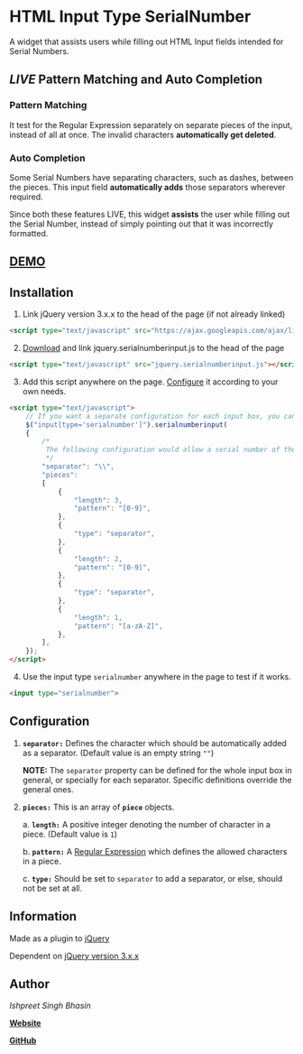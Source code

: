 # HTML Input Type SerialNumber
A widget that assists users while filling out HTML Input fields intended for Serial Numbers.

## _LIVE_ Pattern Matching and Auto Completion

### Pattern Matching
It test for the Regular Expression separately on separate pieces of the input, instead of all at once. The invalid characters __automatically get deleted__.

### Auto Completion
Some Serial Numbers have separating characters, such as dashes, between the pieces. This input field __automatically adds__ those separators wherever required.

Since both these features LIVE, this widget __assists__ the user while filling out the Serial Number, instead of simply pointing out that it was incorrectly formatted.

## [DEMO](http://ishpreet.tech/projects/HTML-Input-Type-SerialNumber/demo)

## Installation
1. Link jQuery version 3.x.x to the head of the page (if not already linked)
```html
<script type="text/javascript" src="https://ajax.googleapis.com/ajax/libs/jquery/3.2.1/jquery.min.js"></script>
```
2. [Download](https://raw.githubusercontent.com/ish-101/HTML-Input-Type-SerialNumber/master/src/jquery.serialnumberinput.js) and link jquery.serialnumberinput.js to the head of the page
```html
<script type="text/javascript" src="jquery.serialnumberinput.js"></script>
```
3. Add this script anywhere on the page. [Configure](#configuration) it according to your own needs.
```html
<script type="text/javascript">
	// If you want a separate configuration for each input box, you can replace the general selector input[type='serialnumber'] with specific IDs, Classes, etc.
	$("input[type='serialnumber']").serialnumberinput(
	{
		/*
		 The following configuration would allow a serial number of the format 000\00\A
		 */
		"separator": "\\",
		"pieces":
		[
			{
				"length": 3,
				"pattern": "[0-9]",
			},
			{
				"type": "separator",
			},
			{
				"length": 2,
				"pattern": "[0-9]",
			},
			{
				"type": "separator",
			},
			{
				"length": 1,
				"pattern": "[a-zA-Z]",
			},
		],
	});
</script>
```
4. Use the input type `serialnumber` anywhere in the page to test if it works.
```html
<input type="serialnumber">
```

## Configuration

1. __`separator:`__ Defines the character which should be automatically added as a separator. (Default value is an empty string `""`)

   __NOTE:__ The `separator` property can be defined for the whole input box in general, or specially for each separator. Specific definitions override the general ones.   

2. __`pieces:`__ This is an array of __`piece`__ objects.

   a. __`length:`__ A positive integer denoting the number of character in a piece. (Default value is `1`)   

   b. __`pattern:`__ A [Regular Expression](https://www.regular-expressions.info/) which defines the allowed characters in a piece.   

   c. __`type:`__ Should be set to `separator` to add a separator, or else, should not be set at all.    

## Information
Made as a plugin to [jQuery](https://jquery.com/)

Dependent on [jQuery version 3.x.x](https://ajax.googleapis.com/ajax/libs/jquery/3.2.1/jquery.min.js)

## Author
_Ishpreet Singh Bhasin_

[__Website__](http://ishpreet.tech/)

[__GitHub__](https://github.com/ish-101)